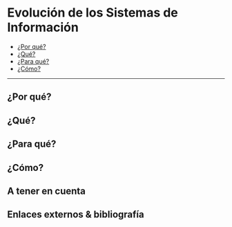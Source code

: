 # Evolución de los Sistemas de Información

- [¿Por qué?](#por-qu%C3%A9)
- [¿Qué?](#qu%C3%A9)
- [¿Para qué?](#para-qu%C3%A9)
- [¿Cómo?](#c%C3%B3mo)

---

## ¿Por qué?



## ¿Qué?



## ¿Para qué?



## ¿Cómo?



## A tener en cuenta


## Enlaces externos & bibliografía